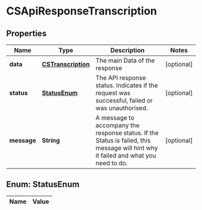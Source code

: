 
# CSApiResponseTranscription

## Properties
Name | Type | Description | Notes
------------ | ------------- | ------------- | -------------
**data** | [**CSTranscription**](CSTranscription.md) | The main Data of the response |  [optional]
**status** | [**StatusEnum**](#StatusEnum) | The API response status. Indicates if the request was successful, failed or was unauthorised. |  [optional]
**message** | **String** | A message to accompany the response status.  If the Status is failed, this message will hint why it failed and what you need to do. |  [optional]


<a name="StatusEnum"></a>
## Enum: StatusEnum
Name | Value
---- | -----



